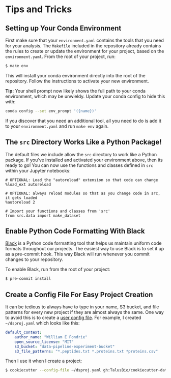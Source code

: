 # Tips and Tricks

## Setting up Your Conda Environment

First make sure that your `environment.yaml` contains the tools that you need
for your analysis. The `Makefile` included in the repository already contains
the rules to create or update the environment for your project, based on the
`environment.yaml`. From the root of your project, run:

``` bash
$ make env
```

This will install your conda environment directly into the root of the
repository. Follow the instructions to activate your new environment.

**Tip:** Your shell prompt now likely shows the full path to your conda
environment, which may be unwieldy. Update your conda config to hide this with:

``` bash
conda config --set env_prompt '({name})'
```

If you discover that you need an additional tool, all you need to do is add it
to your `environment.yaml` and run `make env` again.

## The `src` Directory Works Like a Python Package!

The default files we include allow the `src` directory to work like a Python
package. If you've installed and activated your environment above, then its
ready to go! You can now use the functions and classes defined in `src` within
your Jupyter notebooks:

```jupyter-notebook
# OPTIONAL: Load the "autoreload" extension so that code can change
%load_ext autoreload

# OPTIONAL: always reload modules so that as you change code in src, it gets loaded
%autoreload 2

# Import your functions and classes from 'src'
from src.data import make_dataset
```

## Enable Python Code Formatting With Black

[Black](https://black.readthedocs.io/en/stable/) is a Python code formatting
tool that helps us maintain uniform code formats throughout our projects.
The easiest way to use Black is to set it up as a pre-commit hook. This way
Black will run whenever you commit changes to your repository.

To enable Black, run from the root of your project:

``` bash
$ pre-commit install
```

## Create a Config File For Easy Project Creation

It can be tedious to always have to type in your name, S3 bucket, and file
patterns for every new project if they are almost always the same. One way
to avoid this is to create a [user config file](https://cookiecutter.readthedocs.io/en/2.0.2/advanced/user_config.html). 
For example, I created `~/dsproj.yaml` which looks like this:

```yaml
default_context:
    author_name: "William E Fondrie"
    open_source_license: "MIT"
    s3_bucket: "data-pipeline-experiment-bucket"
    s3_file_patterns: "*.peptides.txt *.proteins.txt *proteins.csv"
```

Then I use it when I create a project:
```bash
$ cookiecutter --config-file ~/dsproj.yaml gh:TalusBio/cookiecutter-data-science
```
